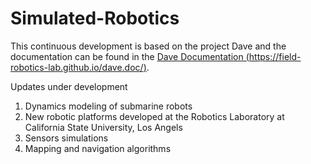 # Simulated-Robotics

This continuous development is based on the project Dave and the documentation can be found in the [Dave Documentation (https://field-robotics-lab.github.io/dave.doc/)](https://field-robotics-lab.github.io/dave.doc/).

Updates under development
1. Dynamics modeling of submarine robots 
2. New robotic platforms developed at the Robotics Laboratory at California State University, Los Angels
3. Sensors simulations 
4. Mapping and navigation algorithms 

